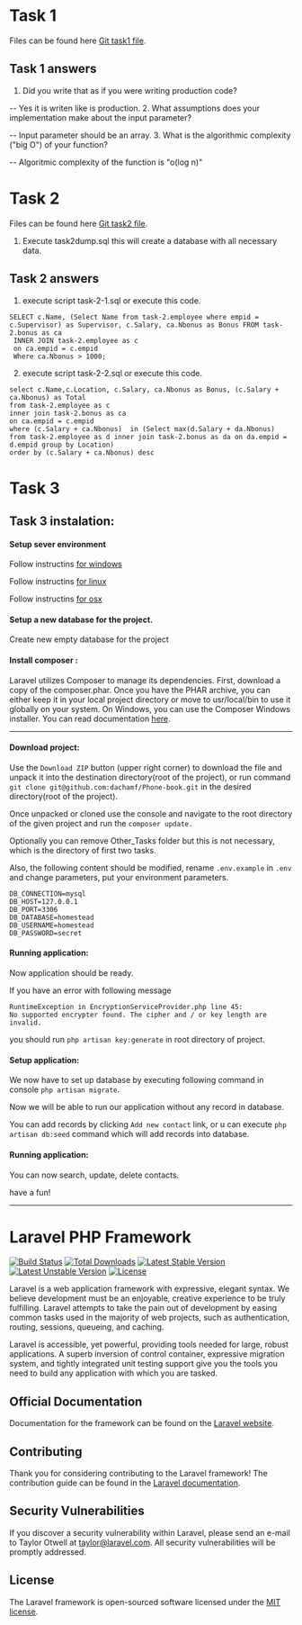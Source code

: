 # Task 1
Files can be found here [Git task1 file](https://github.com/dachamf/Phone-book/tree/master/Other_Tasks/task1).

## Task 1 answers

1. Did you write that as if you were writing production code?

  -- Yes it is writen like is production.
2. What assumptions does your implementation make about the input parameter?

  -- Input parameter should be an array.
3. What is the algorithmic complexity ("big O") of your function?

  -- Algoritmic complexity of the function is "o(log n)"
  
  
# Task 2

Files can be found here [Git task2 file](https://github.com/dachamf/Phone-book/tree/master/Other_Tasks/task2).

1) Execute task2dump.sql this will create a database with all necessary data. 

## Task 2 answers

1) execute script task-2-1.sql or execute this code.

```
SELECT c.Name, (Select Name from task-2.employee where empid = c.Supervisor) as Supervisor, c.Salary, ca.Nbonus as Bonus FROM task-2.bonus as ca
 INNER JOIN task-2.employee as c
 on ca.empid = c.empid
 Where ca.Nbonus > 1000;
```

2) execute script task-2-2.sql or execute this code.

```
select c.Name,c.Location, c.Salary, ca.Nbonus as Bonus, (c.Salary + ca.Nbonus) as Total 
from task-2.employee as c
inner join task-2.bonus as ca
on ca.empid = c.empid
where (c.Salary + ca.Nbonus)  in (Select max(d.Salary + da.Nbonus) from task-2.employee as d inner join task-2.bonus as da on da.empid = d.empid group by Location)
order by (c.Salary + ca.Nbonus) desc
```

# Task 3

## Task 3 instalation:

#### Setup sever environment

Follow instructins [for windows](http://www.sitepoint.com/how-to-install-apache-on-windows/)

Follow instructins [for linux](https://www.digitalocean.com/community/tutorials/how-to-install-linux-apache-mysql-php-lamp-stack-on-ubuntu)

Follow instructins [for osx](https://coolestguidesontheplanet.com/get-apache-mysql-php-phpmyadmin-working-osx-10-10-yosemite/)

#### Setup a new database for the project.

Create new empty database for the project 


#### Install composer :
Laravel utilizes Composer to manage its dependencies. First, download a copy of the composer.phar. Once you have the PHAR archive, 
you can either keep it in your local project directory or move to usr/local/bin to use it globally on your system.
On Windows, you can use the Composer Windows installer.
You can read documentation [here](https://getcomposer.org/).

---

#### Download project:


Use the `Download ZIP` button (upper right corner) to download the file and unpack it into the destination directory(root of the project), or run command `git clone git@github.com:dachamf/Phone-book.git` in the desired directory(root of the project).

Once unpacked or cloned use the console and navigate to the root directory of the given project and run the 
`composer update.`

Optionally you can remove Other_Tasks folder but this is not necessary, which is the directory of first two tasks.  

Also, the following content should be modified, rename `.env.example` in `.env` and change parameters, put your environment parameters.

```
DB_CONNECTION=mysql
DB_HOST=127.0.0.1
DB_PORT=3306
DB_DATABASE=homestead
DB_USERNAME=homestead
DB_PASSWORD=secret
```

#### Running application:

Now application should be ready.

If you have an error with following message

```
RuntimeException in EncryptionServiceProvider.php line 45:
No supported encrypter found. The cipher and / or key length are invalid.
```

you should run `php artisan key:generate` in root directory of project.


#### Setup application:

We now have to set up database by executing following command in console `php artisan migrate`.

Now we will be able to run our application without any record in database.

You can add records by clicking `Add new contact` link, or u can execute `php artisan db:seed` command which will add records into database.

#### Running application:

You can now search, update, delete contacts.

have a fun!


---

# Laravel PHP Framework
[![Build Status](https://travis-ci.org/laravel/framework.svg)](https://travis-ci.org/laravel/framework)
[![Total Downloads](https://poser.pugx.org/laravel/framework/d/total.svg)](https://packagist.org/packages/laravel/framework)
[![Latest Stable Version](https://poser.pugx.org/laravel/framework/v/stable.svg)](https://packagist.org/packages/laravel/framework)
[![Latest Unstable Version](https://poser.pugx.org/laravel/framework/v/unstable.svg)](https://packagist.org/packages/laravel/framework)
[![License](https://poser.pugx.org/laravel/framework/license.svg)](https://packagist.org/packages/laravel/framework)

Laravel is a web application framework with expressive, elegant syntax. We believe development must be an enjoyable, creative experience to be truly fulfilling. Laravel attempts to take the pain out of development by easing common tasks used in the majority of web projects, such as authentication, routing, sessions, queueing, and caching.

Laravel is accessible, yet powerful, providing tools needed for large, robust applications. A superb inversion of control container, expressive migration system, and tightly integrated unit testing support give you the tools you need to build any application with which you are tasked.

## Official Documentation

Documentation for the framework can be found on the [Laravel website](http://laravel.com/docs).

## Contributing

Thank you for considering contributing to the Laravel framework! The contribution guide can be found in the [Laravel documentation](http://laravel.com/docs/contributions).

## Security Vulnerabilities

If you discover a security vulnerability within Laravel, please send an e-mail to Taylor Otwell at taylor@laravel.com. All security vulnerabilities will be promptly addressed.

## License

The Laravel framework is open-sourced software licensed under the [MIT license](http://opensource.org/licenses/MIT).
